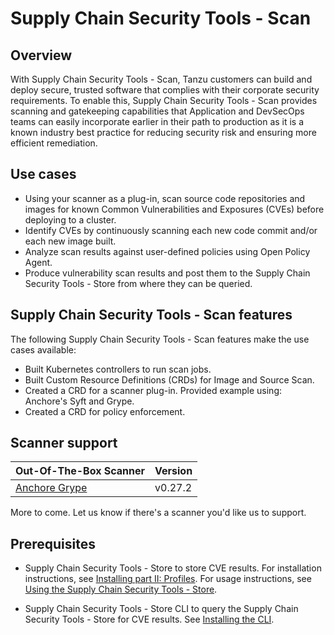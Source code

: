 # Supply Chain Security Tools - Scan

## Overview

With Supply Chain Security Tools - Scan, Tanzu customers can build and deploy secure, trusted software that complies with their corporate security requirements. To enable this, Supply Chain Security Tools - Scan provides scanning and gatekeeping capabilities that Application and DevSecOps teams can easily incorporate earlier in their path to production as it is a known industry best practice for reducing security risk and ensuring more efficient remediation.

## <a id="use-cases"></a>Use cases

* Using your scanner as a plug-in, scan source code repositories and images for known Common Vulnerabilities and Exposures (CVEs) before deploying to a cluster.
* Identify CVEs by continuously scanning each new code commit and/or each new image built.
* Analyze scan results against user-defined policies using Open Policy Agent.
* Produce vulnerability scan results and post them to the Supply Chain Security Tools - Store from where they can be queried.

## <a id="supply-chain-security-tools-scan-features"></a>Supply Chain Security Tools - Scan features

The following Supply Chain Security Tools - Scan features make the use cases available:

* Built Kubernetes controllers to run scan jobs.  
* Built Custom Resource Definitions (CRDs) for Image and Source Scan.  
* Created a CRD for a scanner plug-in. Provided example using: Anchore's Syft and Grype.  
* Created a CRD for policy enforcement.

## <a id="scanner-support"></a>Scanner support

| Out-Of-The-Box Scanner | Version |
| --- | --- |
| [Anchore Grype](https://github.com/anchore/grype) | v0.27.2 |

More to come. Let us know if there's a scanner you'd like us to support.

## <a id="prerequisites"></a>Prerequisites

* Supply Chain Security Tools - Store to store CVE results.
  For installation instructions, see [Installing part II: Profiles](../install-components.md#install-scst-store).
  For usage instructions, see [Using the Supply Chain Security Tools - Store](../scst-store/overview.md).

* Supply Chain Security Tools - Store CLI to query the Supply Chain Security Tools - Store for CVE results.
  See [Installing the CLI](../scst-store/cli_installation.md).
